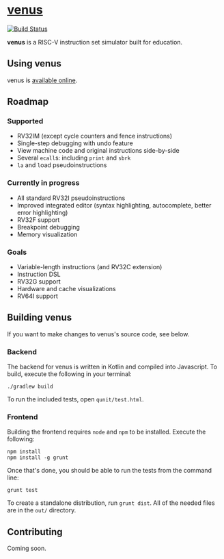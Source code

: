 # [venus](https://kvakil.github.io/venus/)
[![Build Status](https://travis-ci.com/kvakil/venus.svg?token=ke1yhth1Tq9yPQc4KzUY&branch=master)](https://travis-ci.com/kvakil/venus)

__venus__ is a RISC-V instruction set simulator built for education.

## Using venus

venus is [available online](https://kvakil.github.io/venus/).

## Roadmap

### Supported

* RV32IM (except cycle counters and fence instructions)
* Single-step debugging with undo feature
* View machine code and original instructions side-by-side
* Several `ecall`s: including `print` and `sbrk`
* `la` and `l`oad pseudoinstructions

### Currently in progress

* All standard RV32I pseudoinstructions
* Improved integrated editor (syntax highlighting, autocomplete, better error highlighting)
* RV32F support
* Breakpoint debugging
* Memory visualization

### Goals

* Variable-length instructions (and RV32C extension)
* Instruction DSL
* RV32G support
* Hardware and cache visualizations
* RV64I support

## Building venus

If you want to make changes to venus's source code, see below.

### Backend

The backend for venus is written in Kotlin and compiled into Javascript. To build, execute the following in your terminal:

    ./gradlew build

To run the included tests, open `qunit/test.html`.

### Frontend

Building the frontend requires `node` and `npm` to be installed. Execute the following:

    npm install
    npm install -g grunt

Once that's done, you should be able to run the tests from the command line:

    grunt test

To create a standalone distribution, run `grunt dist`. All of the needed files are in the `out/` directory.

## Contributing

Coming soon.

